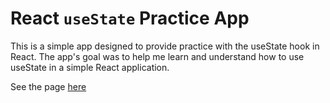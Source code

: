 # React `useState` Practice App

This is a simple app designed to provide practice with the useState hook in React. The app's goal was to help me learn and understand how to use useState in a simple React application.

See the page [here](https://amazing-strudel-28c067.netlify.app/)


